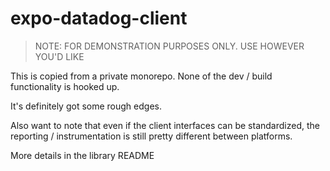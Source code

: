 # expo-datadog-client

> NOTE: FOR DEMONSTRATION PURPOSES ONLY. USE HOWEVER YOU'D LIKE

This is copied from a private monorepo. None of the dev / build functionality is hooked up.

It's definitely got some rough edges.

Also want to note that even if the client interfaces can be standardized, the reporting / instrumentation is still pretty different between platforms.

More details in the library README
